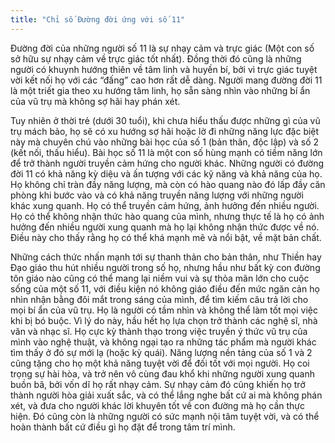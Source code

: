 ```yaml
---
title: "Chỉ số Đường đời ứng với số 11"
---
```

Đường đời của những người số 11 là sự nhạy cảm và trực giác (Một con số sở hữu sự nhạy cảm về trực giác tốt nhất). Đồng thời đó cũng là những người có khuynh hướng thiên về tâm linh và huyền bí, bởi vì trực giác tuyệt vời kết nối họ với các “đấng” cao hơn rất dễ dàng. Người mang đường đời 11 là một triết gia theo xu hướng tâm linh, họ sẵn sàng nhìn vào những bí ẩn của vũ trụ mà không sợ hãi hay phán xét. 

Tuy nhiên ở thời trẻ (dưới 30 tuổi), khi chưa hiểu thấu được những gì của vũ trụ mách bảo, họ sẽ có xu hướng sợ hãi hoặc lờ đi những năng lực đặc biệt này mà chuyên chú vào những bài học của số 1 (bản thân, độc lập) và số 2 (kết nối, thấu hiểu). Bài học số 11 là một con số hùng mạnh có tiềm năng lớn để trở thành người truyền cảm hứng cho người khác. 
Những người có đường đời 11 có khả năng kỳ diệu và ấn tượng với các kỹ năng và khả năng của họ. Họ không chỉ tràn đầy năng lượng, mà còn có hào quang nào đó lấp đầy căn phòng khi bước vào và có khả năng truyền năng lượng với những người khác xung quanh. Họ có thể truyền cảm hứng, ảnh hưởng đến nhiều người. Họ có thể không nhận thức hào quang của mình, nhưng thực tế là họ có ảnh hưởng đến nhiều người xung quanh mà họ lại không nhận thức được về nó. Điều này cho thấy rằng họ có thể khá mạnh mẽ và nổi bật, về mặt bản chất. 

Những cách thức nhấn mạnh tới sự thanh thản cho bản thân, như Thiền hay Đạo giáo thu hút nhiều người trong số họ, nhưng hầu như bất kỳ con đường tôn giáo nào cũng có thể mang lại niềm vui và sự thỏa mãn lớn cho cuộc sống của một số 11, với điều kiện nó không giáo điều đến mức ngăn cản họ nhìn nhận bằng đôi mắt trong sáng của mình, để tìm kiếm câu trả lời cho mọi bí ẩn của vũ trụ.
Họ là người có tầm nhìn và không thể làm tốt mọi việc khi bị bó buộc. Vì lý do này, hầu hết họ lựa chọn trở thành các nghệ sĩ, nhà văn và nhạc sĩ. Họ cực kỳ thành thạo trong việc truyền ý thức vũ trụ của mình vào nghệ thuật, và không ngại tạo ra những tác phẩm mà người khác tìm thấy ở đó sự mới lạ (hoặc kỳ quái). 
Năng lượng nền tảng của số 1 và 2 cũng tặng cho họ một khả năng tuyệt vời để đối tốt với mọi người. Họ coi trọng sự hài hòa, và trở nên vô cùng đau khổ khi những người xung quanh buồn bã, bởi vốn dĩ họ rất nhạy cảm. Sự nhạy cảm đó cũng khiến họ trở thành người hòa giải xuất sắc, và có thể lắng nghe bất cứ ai mà không phán xét, và đưa cho người khác lời khuyên tốt về con đường mà họ cần thực hiện. Đó cũng còn là những người có sức mạnh nội tâm tuyệt vời, và có thể hoàn thành bất cứ điều gì họ đặt để trong tâm trí mình.
